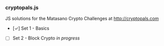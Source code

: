 ### cryptopals.js

JS solutions for the Matasano Crypto Challenges at http://cryptopals.com

- [✓] Set 1 - Basics
- [ ] Set 2 - Block Crypto *in progress*
